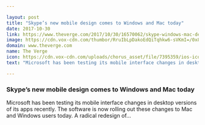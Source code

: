 ```yaml
---

layout: post
title: "Skype’s new mobile design comes to Windows and Mac today"
date: 2017-10-30
link: https://www.theverge.com/2017/10/30/16570062/skype-windows-mac-desktop-update-october-2017
image: https://cdn.vox-cdn.com/thumbor/RruIbLpDakoEdQiTqhkw6-sVKmI=/0x83:2880x1591/fit-in/1200x630/cdn.vox-cdn.com/uploads/chorus_asset/file/9565345/image2a.png
domain: www.theverge.com
name: The Verge
icon: https://cdn.vox-cdn.com/uploads/chorus_asset/file/7395359/ios-icon.0.png
text: "Microsoft has been testing its mobile interface changes in desktop versions of its apps recently. The software is now rolling out these changes to Mac and Windows users today. A radical redesign of..."

---
```


### Skype’s new mobile design comes to Windows and Mac today

Microsoft has been testing its mobile interface changes in desktop versions of its apps recently. The software is now rolling out these changes to Mac and Windows users today. A radical redesign of...